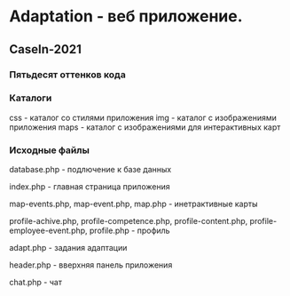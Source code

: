 # Adaptation - веб приложение.
## CaseIn-2021
### Пятьдесят оттенков кода

### Каталоги
css - каталог со стилями приложения
img - каталог с изображениями приложения
maps - каталог с изображениями для интерактивных карт

### Исходные файлы

database.php - подлючение к базе данных

index.php - главная страница приложения

map-events.php, map-event.php, map.php - инетрактивные карты

profile-achive.php, profile-competence.php, profile-content.php, profile-employee-event.php, profile.php - профиль

adapt.php - задания адаптации

header.php - вверхняя панель приложения

chat.php - чат
